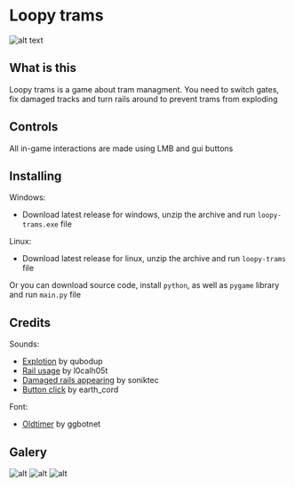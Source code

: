 # Loopy trams
![alt text](https://cdn.imgchest.com/files/yd5ceg9o9n4.png)

## What is this
Loopy trams is a game about tram managment. You need to switch gates, fix damaged tracks and turn rails around to prevent trams from exploding

## Controls
All in-game interactions are made using LMB and gui buttons

## Installing
Windows:
- Download latest release for windows, unzip the archive and run `loopy-trams.exe` file

Linux:
- Download latest release for linux, unzip the archive and run `loopy-trams` file

Or you can download source code, install `python`, as well as `pygame` library and run `main.py` file

## Credits
Sounds:
- [Explotion](https://freesound.org/people/qubodup/sounds/812593/) by qubodup
- [Rail usage](https://freesound.org/people/l0calh05t/sounds/19021/) by l0calh05t
- [Damaged rails appearing](https://freesound.org/people/soniktec/sounds/164265/?) by soniktec
- [Button click](https://freesound.org/people/earth_cord/sounds/635915/?) by earth_cord

Font:
- [Oldtimer](https://fonts-online.ru/fonts/oldtimer) by ggbotnet

## Galery
![alt](https://cdn.imgchest.com/files/4gdcxow8wx4.png)
![alt](https://cdn.imgchest.com/files/yvdcwgz8zzy.png)
![alt](https://cdn.imgchest.com/files/4jdcv32m2e4.png)
